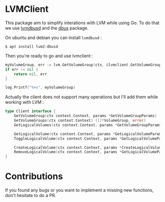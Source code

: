 # LVMClient

This package aim to simplify interations with LVM while using Go. To do that we use [lvmdbusd](https://github.com/lvmteam/lvm2/tree/main/daemons) and the [dbus](https://github.com/godbus/dbus) package.

On ubuntu and debian you can install `lvmdbusd` :

```
$ apt install lvm2-dbusd
```

Then you're ready to go and use lvmclient :

```go
myVolumeGroup, err := lvm.GetVolumeGroup(ctx, &lvmclient.GetVolumeGroupParams{Name: "my_volume_group"})
if err != nil {
    return nil, err
}

log.Printf("%+v", myVolumeGroup)
```

Actually the client does not support many operations but I'll add them while working with LVM :

```go
type Client interface {
	GetVolumeGroup(ctx context.Context, params *GetVolumeGroupParams) (*VolumeGroup, error)
	GetVolumeGroups(ctx context.Context) ([]*VolumeGroup, error)
	GetLogicalVolumes(ctx context.Context, params *GetVolumeGroupParams) ([]*LogicalVolume, error)

	GetLogicalVolume(ctx context.Context, params *GetLogicalVolumeParams) (*LogicalVolume, error)
	ToggleLogicalVolume(ctx context.Context, params *GetLogicalVolumeParams, state bool) (bool, error)

	CreateLogicalVolume(ctx context.Context, params *CreateLogicalVolumeParams) (*LogicalVolume, error)
	RemoveLogicalVolume(ctx context.Context, params *GetLogicalVolumeParams) error
}
```

# Contributions

If you found any bugs or you want to implement a missing new functions, don't hesitate to do a PR.